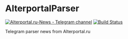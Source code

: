 # AlterportalParser

[![Alterportal.ru-News - Telegram channel](https://img.shields.io/badge/news%20channel-telegram-0088cc.svg?style=flat)](https://t.me/alterportal_news)
[![Build Status](https://travis-ci.org/bigspawn/AlterportalParser.svg?branch=develop)](https://travis-ci.org/bigspawn/AlterportalParser)

Telegram parser news from Alterportal.ru
